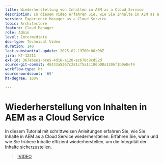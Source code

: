 ```yaml
---
title: Wiederherstellung von Inhalten in AEM as a Cloud Service
description: In diesem Video erfahren Sie, wie Sie Inhalte in AEM as a Cloud Service wiederherstellen. Erfahren Sie, wann und wie Sie frühere Inhalte effizient wiederherstellen, um die Integrität der Inhalte sicherzustellen.
version: Experience Manager as a Cloud Service
topic: Architecture
feature: Cloud Manager
role: Admin
level: Intermediate
doc-type: Technical Video
duration: 140
last-substantial-update: 2025-02-13T00:00:00Z
jira: KT-12311
exl-id: 367ebee1-bce9-4d16-a128-ec678c8cd52d
source-git-commit: 48433a5367c281cf5a1c106b08a1306f1b0e8ef4
workflow-type: ht
source-wordcount: '69'
ht-degree: 100%

---
```


# Wiederherstellung von Inhalten in AEM as a Cloud Service

In diesem Tutorial mit schrittweisen Anleitungen erfahren Sie, wie Sie Inhalte in AEM as a Cloud Service wiederherstellen. Erfahren Sie, wann und wie Sie frühere Inhalte effizient wiederherstellen, um die Integrität der Inhalte sicherzustellen.

>[!VIDEO](https://video.tv.adobe.com/v/3441317/?learn=on&enablevpops&captions=ger)
